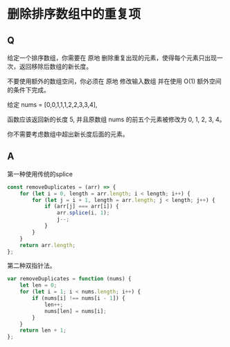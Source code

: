 # 删除排序数组中的重复项

## Q
给定一个排序数组，你需要在 原地 删除重复出现的元素，使得每个元素只出现一次，返回移除后数组的新长度。

不要使用额外的数组空间，你必须在 原地 修改输入数组 并在使用 O(1) 额外空间的条件下完成。

给定 nums = [0,0,1,1,1,2,2,3,3,4],

函数应该返回新的长度 5, 并且原数组 nums 的前五个元素被修改为 0, 1, 2, 3, 4。

你不需要考虑数组中超出新长度后面的元素。

## A
第一种使用传统的splice
``` javascript
const removeDuplicates = (arr) => {
    for (let i = 0, length = arr.length; i < length; i++) {
        for (let j = i + 1, length = arr.length; j < length; j++) {
            if (arr[j] === arr[i]) {
                arr.splice(i, 1);
                j--;
            }
        }
    }
    return arr.length;
};
```

第二种双指针法。
``` javascript
var removeDuplicates = function (nums) {
    let len = 0;
    for (let i = 1; i < nums.length; i++) {
        if (nums[i] !== nums[i - 1]) {
            len++;
            nums[len] = nums[i];
        }
    }
    return len + 1;
};
```